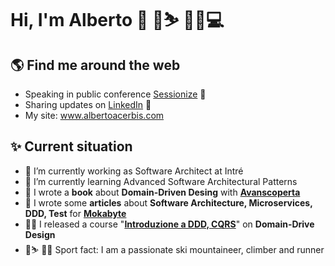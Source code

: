 # Hi, I'm Alberto 👋 🏃⛷ 🧗‍♂️💻

## 🌎 Find me around the web 
- Speaking in public conference <a href="https://sessionize.com/alberto-acerbis8252/" target="_blank">Sessionize</a> 🎦
- Sharing updates on <a href="https://www.linkedin.com/in/aacerbis/">LinkedIn</a> 💼
- My site: <a href="https://www.albertoacerbis.com/" target="_blank">www.albertoacerbis.com</a>

## ✨ Current situation

- 🔭 I’m currently working as Software Architect at Intré
- 🌱 I’m currently learning Advanced Software Architectural Patterns
- 📙 I wrote a **book** about **Domain-Driven Desing** with **[Avanscoperta](https://leanpub.com/cronache-di-domain-driven-design)**
- 📙 I wrote some **articles** about **Software Architecture, Microservices, DDD, Test** for **[Mokabyte](https://www.mokabyte.it/autore/alberto-acerbis/)**
- 🧙‍♂️ I released a course "**[Introduzione a DDD, CQRS](https://agilereloaded.it/corsi/corso-ddd-cqrs-pattern/)**" on **Domain-Drive Design**
- 🏃⛷ 🧗‍♂️ Sport fact: I am a passionate ski mountaineer, climber and runner

